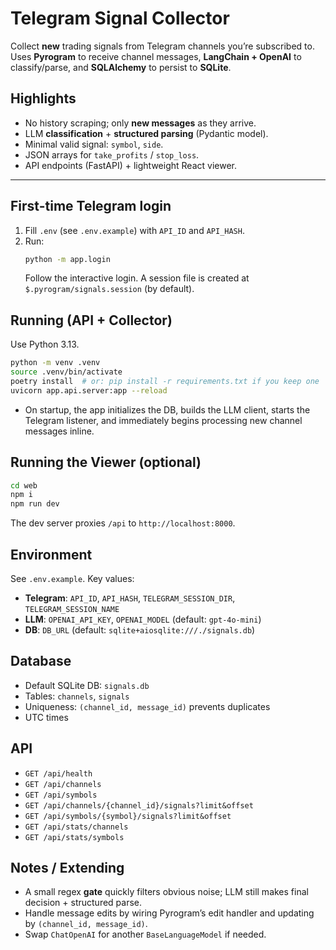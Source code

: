 # Telegram Signal Collector

Collect **new** trading signals from Telegram channels you’re subscribed to. Uses **Pyrogram** to receive channel messages, **LangChain + OpenAI** to classify/parse, and **SQLAlchemy** to persist to **SQLite**.  

## Highlights
- No history scraping; only **new messages** as they arrive.
- LLM **classification** + **structured parsing** (Pydantic model).
- Minimal valid signal: `symbol`, `side`.
- JSON arrays for `take_profits` / `stop_loss`.
- API endpoints (FastAPI) + lightweight React viewer.

---

## First-time Telegram login
1. Fill `.env` (see `.env.example`) with `API_ID` and `API_HASH`.
2. Run:
   ```bash
   python -m app.login
   ```
   Follow the interactive login. A session file is created at `$.pyrogram/signals.session` (by default).

## Running (API + Collector)
Use Python 3.13.

```bash
python -m venv .venv
source .venv/bin/activate
poetry install  # or: pip install -r requirements.txt if you keep one
uvicorn app.api.server:app --reload
```

- On startup, the app initializes the DB, builds the LLM client, starts the Telegram listener, and immediately begins processing new channel messages inline.

## Running the Viewer (optional)
```bash
cd web
npm i
npm run dev
```
The dev server proxies `/api` to `http://localhost:8000`.

## Environment
See `.env.example`. Key values:
- **Telegram**: `API_ID`, `API_HASH`, `TELEGRAM_SESSION_DIR`, `TELEGRAM_SESSION_NAME`
- **LLM**: `OPENAI_API_KEY`, `OPENAI_MODEL` (default: `gpt-4o-mini`)
- **DB**: `DB_URL` (default: `sqlite+aiosqlite:///./signals.db`)

## Database
- Default SQLite DB: `signals.db`
- Tables: `channels`, `signals`
- Uniqueness: `(channel_id, message_id)` prevents duplicates
- UTC times

## API
- `GET /api/health`
- `GET /api/channels`
- `GET /api/symbols`
- `GET /api/channels/{channel_id}/signals?limit&offset`
- `GET /api/symbols/{symbol}/signals?limit&offset`
- `GET /api/stats/channels`
- `GET /api/stats/symbols`

## Notes / Extending
- A small regex **gate** quickly filters obvious noise; LLM still makes final decision + structured parse.
- Handle message edits by wiring Pyrogram’s edit handler and updating by `(channel_id, message_id)`.
- Swap `ChatOpenAI` for another `BaseLanguageModel` if needed.
